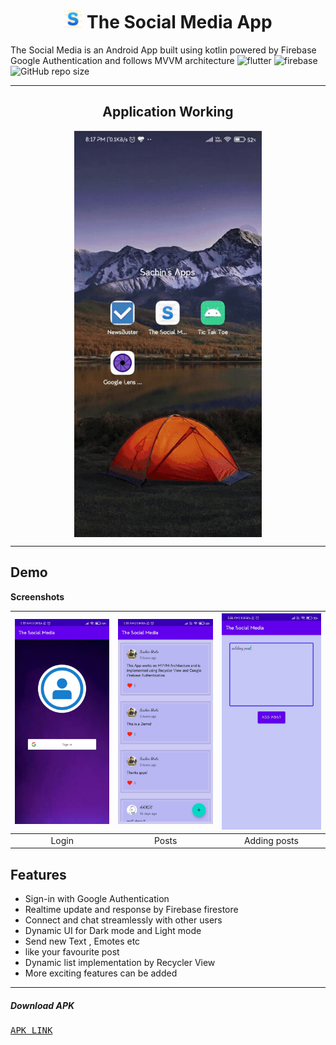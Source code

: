 # <div align="center"><img src="app/src/main/res/drawable/social.png" alt="icon" width=30> The Social Media App </div>
The Social Media is an Android App built using kotlin powered by Firebase Google Authentication and follows MVVM architecture 
 ![flutter](https://img.shields.io/badge/kotlin-language-blue?logo=kotlin)
 ![firebase](https://img.shields.io/badge/Firebase-platform-yellow?logo=firebase)
 ![GitHub repo size](https://img.shields.io/github/repo-size/Sachinbhola/The-Social-Media)
<hr>

 ## <div align ="center" >Application Working</div> 

<div align ="center"><img align="center" width="300" src="https://github.com/Sachinbhola/resources/blob/main/resources/20210516_001238.gif"/></div>
<hr>

## Demo

**Screenshots**

| ![](https://github.com/Sachinbhola/resources/blob/main/resources/social_sign.jpg) |![](https://github.com/Sachinbhola/resources/blob/main/resources/social_media_main.jpg) | ![](https://github.com/Sachinbhola/resources/blob/main/resources/social_media_addpost.jpg) | 
| :-------------:  | :-------------:  | :-------------:  |
|    Login     |   Posts     |   Adding posts     |

## Features

- Sign-in with Google Authentication
- Realtime update and response by Firebase firestore
- Connect and chat streamlessly with other users
- Dynamic UI for Dark mode and Light mode
- Send new Text , Emotes etc
- like your favourite post
- Dynamic list implementation by Recycler View 
- More exciting features can be added

<hr>
  
##### Download APK
<pre><a href="https://drive.google.com/drive/folders/1hX6Ujgj2-E9XP3guAXRsJWhuWXVBH5aL?usp=sharing">APK LINK</a></pre>
